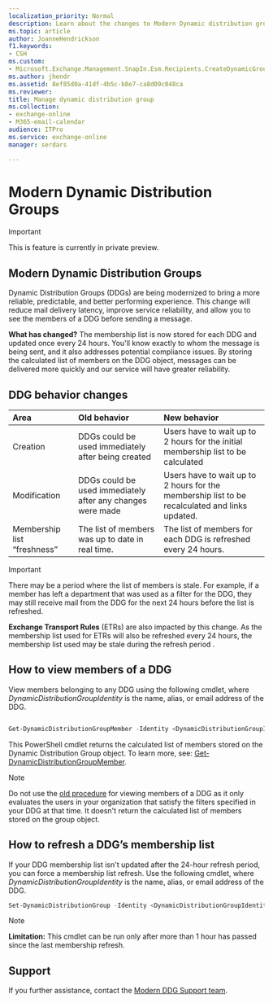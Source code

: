 ```yaml
---
localization_priority: Normal
description: Learn about the changes to Modern Dynamic distribution groups.
ms.topic: article
author: JoanneHendrickson
f1.keywords:
- CSH
ms.custom:
- Microsoft.Exchange.Management.SnapIn.Esm.Recipients.CreateDynamicGroupWizardForm.CreateDynamicGroupInformationWizardPage
ms.author: jhendr
ms.assetid: 8ef85d0a-41df-4b5c-b8e7-ca8d09c048ca
ms.reviewer: 
title: Manage dynamic distribution group
ms.collection: 
- exchange-online
- M365-email-calendar
audience: ITPro
ms.service: exchange-online
manager: serdars

---
```

# Modern Dynamic Distribution Groups

>[!Important]
>This is feature is currently in private preview.

## Modern Dynamic Distribution Groups 

Dynamic Distribution Groups (DDGs) are being modernized to bring a more reliable, predictable, and better performing experience. This change will reduce mail delivery latency, improve service reliability, and allow you to see the members of a DDG before sending a message. 

**What has changed?**
The membership list is now stored for each DDG and updated once every 24 hours. You'll know exactly to whom the message is being sent, and it also addresses potential compliance issues. By storing the calculated list of members on the DDG object, messages can be delivered more quickly and our service will have greater reliability. 


## DDG behavior changes

|Area|Old behavior|New behavior|
|:-----|:-----|:-----|
|Creation|DDGs could be used immediately after being created|Users have to wait up to 2 hours for the initial membership list to be calculated |
Modification |DDGs could be used immediately after any changes were made|Users have to wait up to 2 hours for the membership list to be recalculated and links updated.|
|Membership list “freshness” |The list of members was up to date in real time.|The list of members for each DDG is refreshed every 24 hours.|

>[!Important]
>There may be a period where the list of members is stale. For example, if a member has left a department that was used as a filter for the DDG, they may still receive mail from the DDG for the next 24 hours before the list is refreshed. 
>
> **Exchange Transport Rules** (ETRs) are also impacted by this change.  As the membership list used for ETRs will also be refreshed every 24 hours, the membership list used may be stale during the refresh period .
 
## How to view members of a DDG

View members belonging to any DDG using the following cmdlet, where *DynamicDistributionGroupIdentity* is the name, alias, or email address of the DDG. 

```PowerShell

Get-DynamicDistributionGroupMember -Identity <DynamicDistributionGroupIdentity> 

```

This PowerShell cmdlet returns the calculated list of members stored on the Dynamic Distribution Group object. 
To learn more, see: [Get-DynamicDistributionGroupMember](https://docs.microsoft.com/en-us/powershell/module/exchange/get-dynamicdistributiongroupmember?view=exchange-ps#inputs). 

>[!Note]
>Do not use the [old procedure](https://docs.microsoft.com/en-us/exchange/recipients/dynamic-distribution-groups/view-dynamic-distribution-group-members?view=exchserver-2019) for viewing members of a DDG as it only evaluates the users in your organization that satisfy the filters specified in your DDG at that time. It doesn't return the calculated list of members stored on the group object. 

## How to refresh a DDG’s membership list 

If your DDG membership list isn't updated after the 24-hour refresh period, you can force a membership list refresh.  Use the following cmdlet, where *DynamicDistributionGroupIdentity* is the name, alias, or email address of the DDG.

```PowerShell
Set-DynamicDistributionGroup -Identity <DynamicDistributionGroupIdentity> -ForceMembershipRefresh 

``` 

>[!Note]
> **Limitation:** This cmdlet can be run only after more than 1 hour has passed since the last membership refresh.
 
## Support 

If you further assistance, contact the [Modern DDG Support team](modernddgsupport@service.microsoft.com).

